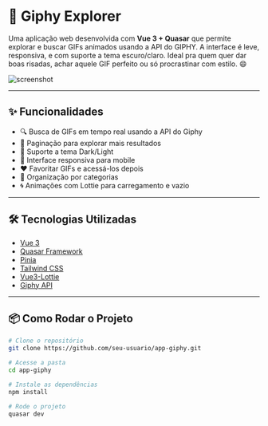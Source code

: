 # 🚀 Giphy Explorer

Uma aplicação web desenvolvida com **Vue 3 + Quasar** que permite explorar e buscar GIFs animados usando a API do GIPHY. A interface é leve, responsiva, e com suporte a tema escuro/claro. Ideal pra quem quer dar boas risadas, achar aquele GIF perfeito ou só procrastinar com estilo. 😄

![screenshot](https://placehold.co/800x400?text=Demo+Screenshot)

---

## ✨ Funcionalidades

- 🔍 Busca de GIFs em tempo real usando a API do Giphy
- 📁 Paginação para explorar mais resultados
- 🌙 Suporte a tema Dark/Light
- 📱 Interface responsiva para mobile
- ❤️ Favoritar GIFs e acessá-los depois
- 📂 Organização por categorias
- 🌀 Animações com Lottie para carregamento e vazio

---

## 🛠️ Tecnologias Utilizadas

- [Vue 3](https://vuejs.org/)
- [Quasar Framework](https://quasar.dev/)
- [Pinia](https://pinia.vuejs.org/)
- [Tailwind CSS](https://tailwindcss.com/)
- [Vue3-Lottie](https://github.com/chenxinan/vue3-lottie)
- [Giphy API](https://developers.giphy.com/)

---

## 📦 Como Rodar o Projeto

```bash
# Clone o repositório
git clone https://github.com/seu-usuario/app-giphy.git

# Acesse a pasta
cd app-giphy

# Instale as dependências
npm install

# Rode o projeto
quasar dev
